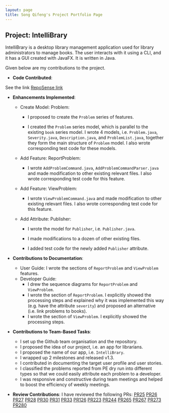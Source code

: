 ```yaml
---
layout: page
title: Song Qifeng's Project Portfolio Page
---
```


## Project: IntelliBrary

IntelliBrary is a desktop library management application used for library administrators to manage books. The user interacts with it using a CLI, and it has a GUI created with JavaFX. It is written in Java.

Given below are my contributions to the project.

* **Code Contributed**:

See the link [RepoSense link](https://nus-cs2103-ay2021s1.github.io/tp-dashboard/#breakdown=true&search=davidsqf&sort=groupTitle&sortWithin=title&since=2020-08-14&timeframe=commit&mergegroup=&groupSelect=groupByRepos&checkedFileTypes=docs~functional-code~test-code~other)

* **Enhancements Implemented**: 

    * Create Model: Problem:

        * I proposed to create the `Problem` series of features.

        * I created the `Problem` series model, which is parallel to the existing `book`
series model. I wrote 4 models, i.e. `Problem.java`, `Severity.java`, `Description.java`, and `ProblemList.java`,
together they form the main structure of `Problem` model. I also wrote corresponding test code for these models.

    * Add Feature: ReportProblem:

        * I wrote `AddProblemCommand.java`, `AddProblemCommandParser.java` and 
made modification to other existing relevant files. I also wrote corresponding test code for this feature.

    * Add Feature: ViewProblem:

        * I wrote `ViewProblemCommand.java` and made modification to other
existing relevant files. I also wrote corresponding test code for this feature.

    * Add Attribute: Publisher:

        * I wrote the model for `Publisher`, i.e. `Publisher.java`. 

        * I made modifications to a dozen of other existing files.

        * I added test code for the newly added `Publisher` attribute. 

* **Contributions to Documentation**:

    * User Guide:
        I wrote the sections of `ReportProblem` and `ViewProblem` features.
    * Developer Guide:
        * I drew the sequence diagrams for `ReportProblem` and `ViewProblem`.
        * I wrote the section of `ReportProblem`. I explicitly showed the processing steps and explained why it was implemented
        this way (e.g. have the attribute `severity`) and proposed an alternative (i.e. 
        link problems to books).
        * I wrote the section of `ViewProblem`. I explicitly showed the processing steps.

* **Contributions to Team-Based Tasks**:
    * I set up the Github team organisation and the repository.
    * I proposed the idea of our project, i.e. an app for librarians.
    * I proposed the name of our app, i.e. `IntelliBrary`.
    * I wrapped up 2 milestones and released v1.3.
    * I contributed in documenting the target user profile and user stories.
    * I classified the problems reported from PE dry run into different types so that we could easily attribute each problem to a developer.
    * I was responsive and constructive during team meetings and helped to boost the efficiency of weekly meetings.
    
* **Review Contributions**:
    I have reviewed the following PRs: 
    [PR25](https://github.com/AY2021S1-CS2103-F09-3/tp/pull/25)
    [PR26](https://github.com/AY2021S1-CS2103-F09-3/tp/pull/26)
    [PR27](https://github.com/AY2021S1-CS2103-F09-3/tp/pull/27)
    [PR28](https://github.com/AY2021S1-CS2103-F09-3/tp/pull/28)
    [PR30](https://github.com/AY2021S1-CS2103-F09-3/tp/pull/30)
    [PR31](https://github.com/AY2021S1-CS2103-F09-3/tp/pull/31)
    [PR33](https://github.com/AY2021S1-CS2103-F09-3/tp/pull/33)
    [PR126](https://github.com/AY2021S1-CS2103-F09-3/tp/pull/126)
    [PR223](https://github.com/AY2021S1-CS2103-F09-3/tp/pull/223)
    [PR244](https://github.com/AY2021S1-CS2103-F09-3/tp/pull/244)
    [PR265](https://github.com/AY2021S1-CS2103-F09-3/tp/pull/265)
    [PR267](https://github.com/AY2021S1-CS2103-F09-3/tp/pull/267)
    [PR273](https://github.com/AY2021S1-CS2103-F09-3/tp/pull/273)
    [PR280](https://github.com/AY2021S1-CS2103-F09-3/tp/pull/280)
